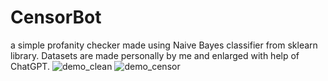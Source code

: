 # CensorBot
a simple profanity checker made using Naive Bayes classifier from sklearn library. Datasets are made personally by me and enlarged with help of ChatGPT. 
![demo_clean](https://github.com/marcelmunaba/CensorBot/assets/70313979/93a2d2e3-09bf-405d-b56c-630de9fed5d9)
![demo_censor](https://github.com/marcelmunaba/CensorBot/assets/70313979/56b83295-79ba-45ff-b057-5f7aeed29846)
